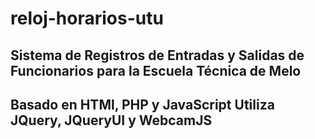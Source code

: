 # reloj-horarios-utu
Sistema de Registros de Entradas y Salidas de Funcionarios para la Escuela Técnica de Melo
----
Basado en HTMl, PHP y JavaScript
Utiliza JQuery, JQueryUI y WebcamJS
---